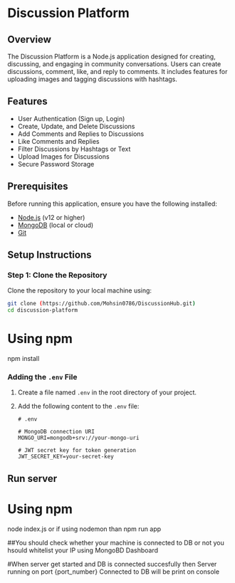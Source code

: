 # Discussion Platform

## Overview

The Discussion Platform is a Node.js application designed for creating, discussing, and engaging in community conversations. Users can create discussions, comment, like, and reply to comments. It includes features for uploading images and tagging discussions with hashtags.

## Features

- User Authentication (Sign up, Login)
- Create, Update, and Delete Discussions
- Add Comments and Replies to Discussions
- Like Comments and Replies
- Filter Discussions by Hashtags or Text
- Upload Images for Discussions
- Secure Password Storage

## Prerequisites

Before running this application, ensure you have the following installed:

- [Node.js](https://nodejs.org/en/download/) (v12 or higher)
- [MongoDB](https://www.mongodb.com/try/download/community) (local or cloud)
- [Git](https://git-scm.com/downloads)

## Setup Instructions

### Step 1: Clone the Repository

Clone the repository to your local machine using:

```bash
git clone (https://github.com/Mohsin0786/DiscussionHub.git)
cd discussion-platform
```

# Using npm
npm install


### Adding the `.env` File

1. Create a file named `.env` in the root directory of your project.
2. Add the following content to the `.env` file:

    ```plaintext
    # .env

    # MongoDB connection URI
    MONGO_URI=mongodb+srv://your-mongo-uri

    # JWT secret key for token generation
    JWT_SECRET_KEY=your-secret-key
    ```

## Run server 
# Using npm
node index.js or if using nodemon than npm run app


##You should check whether your machine is connected to DB or not you hsould whitelist your IP using MongoBD Dashboard

#When server get started and DB is connected succesfully then Server running on port {port_number}
Connected to DB will be print on console

